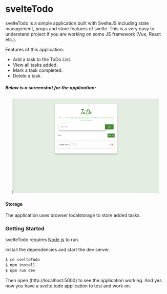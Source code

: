 # svelteTodo

svelteTodo is a simple application built with SvelteJS including state management, props and store features of svelte. This is a very easy to understand project if you are working on some JS framework (Vue, React etc.).

 Features of this application:
  - Add a task to the ToDo List.
  - View all tasks added.
  - Mark a task completed.
  - Delete a task.

 ##### Below is a screenshot for the application:
 <p align="center">
  <img width="460" height="300" src="screenshot.png">
</p>
 
#### Storage
The application uses browser localstorage to store added tasks.

### Getting Started

svelteTodo requires [Node.js](https://nodejs.org/) to run.

Install the dependencies and start the dev server.

```sh
$ cd svelteTodo
$ npm install
$ npm run dev
```
Then open (http://localhost:5000) to see the application working. And yes now you have a svelte todo application to test and work on.